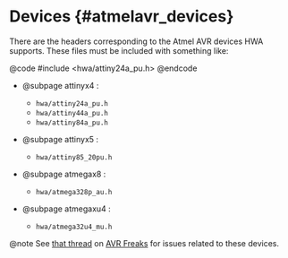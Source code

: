 
Devices {#atmelavr_devices}
=======

There are the headers corresponding to the Atmel AVR devices HWA supports. These
files must be included with something like:

@code
#include <hwa/attiny24a_pu.h>
@endcode

 * @subpage attinyx4 :
   - `hwa/attiny24a_pu.h`
   - `hwa/attiny44a_pu.h`
   - `hwa/attiny84a_pu.h`

 * @subpage attinyx5 :
   - `hwa/attiny85_20pu.h`

 * @subpage atmegax8 :
   - `hwa/atmega328p_au.h`

 * @subpage atmegaxu4 :
   - `hwa/atmega32u4_mu.h`

@note See [that
thread](http://www.avrfreaks.net/forum/avr-errata-unpublished-and-other-gotchas)
on [AVR Freaks](http://www.avrfreaks.net) for issues related to these devices.
